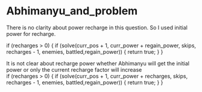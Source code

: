 
 # Abhimanyu_and_problem
 There is no clarity about power recharge in this question. So I used initial power for recharge.
 
 if (recharges > 0) {
        if (solve(curr_pos + 1, curr_power + regain_power, skips, recharges - 1, enemies, battled,regain_power)) {
            return true;
        }
    }


    
 It is not clear about recharge power whether Abhimanyu will get the initial power or only the current recharge factor will increase  
  if (recharges > 0) {
      if (solve(curr_pos + 1, curr_power + recharges, skips, recharges - 1, enemies, battled,regain_power)) {
      return true;
     }
 }
